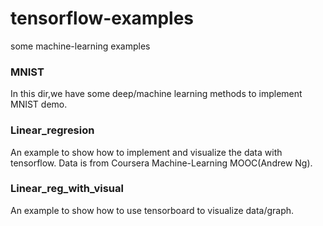 # tensorflow-examples
some machine-learning examples

### MNIST
In this dir,we have some deep/machine learning methods to implement MNIST demo.

### Linear_regresion
An example to show how to implement and visualize the data with tensorflow.
Data is from Coursera Machine-Learning MOOC(Andrew Ng).

### Linear_reg_with_visual
An example to show how to use tensorboard to visualize data/graph.

